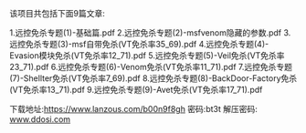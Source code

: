 该项目共包括下面9篇文章:

1.远控免杀专题(1)-基础篇.pdf
2.远控免杀专题(2)-msfvenom隐藏的参数.pdf
3.远控免杀专题(3)-msf自带免杀(VT免杀率35_69).pdf
4.远控免杀专题(4)-Evasion模块免杀(VT免杀率12_71).pdf
5.远控免杀专题(5)-Veil免杀(VT免杀率23_71).pdf
6.远控免杀专题(6)-Venom免杀(VT免杀率11_71).pdf
7.远控免杀专题(7)-Shellter免杀(VT免杀率7_69).pdf
8.远控免杀专题(8)-BackDoor-Factory免杀(VT免杀率13_71).pdf
9.远控免杀专题(9)-Avet免杀(VT免杀率17_71).pdf

下载地址:https://www.lanzous.com/b00n9f8gh
密码:bt3t
解压密码: www.ddosi.com
